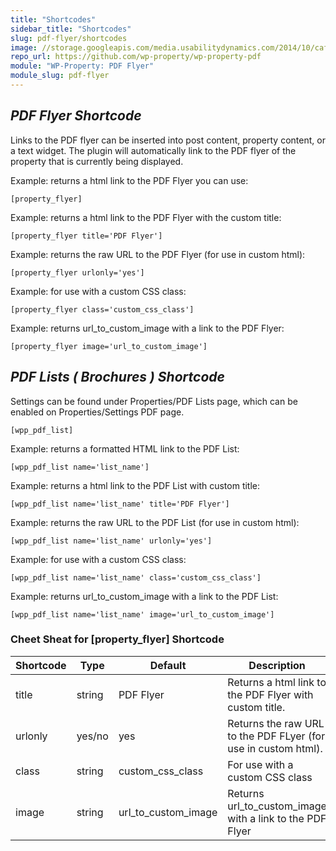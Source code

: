 ```yaml
---
title: "Shortcodes"
sidebar_title: "Shortcodes"
slug: pdf-flyer/shortcodes
image: //storage.googleapis.com/media.usabilitydynamics.com/2014/10/cafbdb86-wpproperty-extension-pdf_flyer-icon-300x300.png
repo_url: https://github.com/wp-property/wp-property-pdf
module: "WP-Property: PDF Flyer"
module_slug: pdf-flyer
---
```


## _PDF Flyer Shortcode_

Links to the PDF flyer can be inserted into post content, property content, or a text widget. The plugin will automatically link to the PDF flyer of the property that is currently being displayed.

Example: returns a html link to the PDF Flyer you can use:

`[property_flyer]`

Example: returns a html link to the PDF Flyer with the custom title:

`[property_flyer title='PDF Flyer']`

Example: returns the raw URL to the PDF Flyer (for use in custom html):

`[property_flyer urlonly='yes']`

Example: for use with a custom CSS class:

`[property_flyer class='custom_css_class']`

Example: returns url_to_custom_image with a link to the PDF Flyer:

`[property_flyer image='url_to_custom_image']`

## _PDF Lists ( Brochures ) Shortcode_

Settings can be found under Properties/PDF Lists page, which can be enabled on Properties/Settings PDF page.

`[wpp_pdf_list]`

Example: returns a formatted HTML link to the PDF List:

`[wpp_pdf_list name='list_name']`

Example: returns a html link to the PDF List with custom title:

`[wpp_pdf_list name='list_name' title='PDF Flyer']`

Example: returns the raw URL to the PDF List (for use in custom html):

`[wpp_pdf_list name='list_name' urlonly='yes']`

Example: for use with a custom CSS class:

`[wpp_pdf_list name='list_name' class='custom_css_class']`

Example: returns url_to_custom_image with a link to the PDF List:

`[wpp_pdf_list name='list_name' image='url_to_custom_image']`

### Cheet Sheat for [property_flyer] Shortcode

</div>

</div>

<div data-index="9" id="panel-194319-5-0-1" class="so-panel widget widget_text panel-last-child">

<div class="textwidget">

<table class="tablepress tablepress-id-8 table table-bordered table-striped" id="tablepress-8">

<thead>

<tr class="row-1 odd">

<th class="column-1">Shortcode</th>

<th class="column-2">Type</th>

<th class="column-3">Default</th>

<th class="column-4">Description</th>

</tr>

</thead>

<tbody>

<tr class="row-2 even">

<td class="column-1">title</td>

<td class="column-2">string</td>

<td class="column-3">PDF Flyer</td>

<td class="column-4">Returns a html link to the PDF Flyer with custom title.</td>

</tr>

<tr class="row-3 odd">

<td class="column-1">urlonly</td>

<td class="column-2">yes/no</td>

<td class="column-3">yes</td>

<td class="column-4">Returns the raw URL to the PDF FLyer (for use in custom html).</td>

</tr>

<tr class="row-4 even">

<td class="column-1">class</td>

<td class="column-2">string</td>

<td class="column-3">custom_css_class</td>

<td class="column-4">For use with a custom CSS class</td>

</tr>

<tr class="row-5 odd">

<td class="column-1">image</td>

<td class="column-2">string</td>

<td class="column-3">url_to_custom_image</td>

<td class="column-4">Returns url_to_custom_image with a link to the PDF Flyer</td>

</tr>

</tbody>

</table>

</div>

</div>

</div>

</div>

</div>


